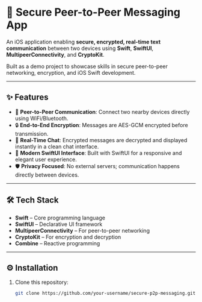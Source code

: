 # 📱 Secure Peer-to-Peer Messaging App

An iOS application enabling **secure, encrypted, real-time text communication** between two devices using **Swift**, **SwiftUI**, **MultipeerConnectivity**, and **CryptoKit**.

Built as a demo project to showcase skills in secure peer-to-peer networking, encryption, and iOS Swift development.

---

## ✨ Features
- 📡 **Peer-to-Peer Communication**: Connect two nearby devices directly using WiFi/Bluetooth.
- 🔒 **End-to-End Encryption**: Messages are AES-GCM encrypted before transmission.
- 💬 **Real-Time Chat**: Encrypted messages are decrypted and displayed instantly in a clean chat interface.
- 📱 **Modern SwiftUI Interface**: Built with SwiftUI for a responsive and elegant user experience.
- 🛡️ **Privacy Focused**: No external servers; communication happens directly between devices.

---

## 🛠️ Tech Stack
- **Swift** – Core programming language
- **SwiftUI** – Declarative UI framework
- **MultipeerConnectivity** – For peer-to-peer networking
- **CryptoKit** – For encryption and decryption
- **Combine** – Reactive programming

---



## ⚙️ Installation

1. Clone this repository:
   ```bash
   git clone https://github.com/your-username/secure-p2p-messaging.git
